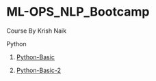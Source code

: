 # ML-OPS_NLP_Bootcamp
Course By Krish Naik

Python
1.  [Python-Basic](https://github.com/piidus/ML-OPS_NLP_Bootcamp/blob/main/python_practice/assignment_question.ipynb)

2.  [Python-Basic-2](https://github.com/piidus/ML-OPS_NLP_Bootcamp/blob/main/python_practice/assignments.ipynb)
